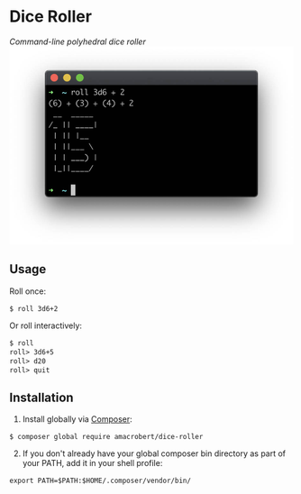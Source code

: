 # Dice Roller
*Command-line polyhedral dice roller*
![CLI Dice Roller Output](https://github.com/amacrobert/dice-roller/raw/master/doc/img/dice-roller-screenshot.jpg)

## Usage
Roll once:
```
$ roll 3d6+2
```
Or roll interactively:
```
$ roll
roll> 3d6+5
roll> d20
roll> quit
```

## Installation
1. Install globally via [Composer](https://getcomposer.org/download/):
```
$ composer global require amacrobert/dice-roller
```
2. If you don't already have your global composer bin directory as part of your PATH, add it in your shell profile:
```
export PATH=$PATH:$HOME/.composer/vendor/bin/
```

